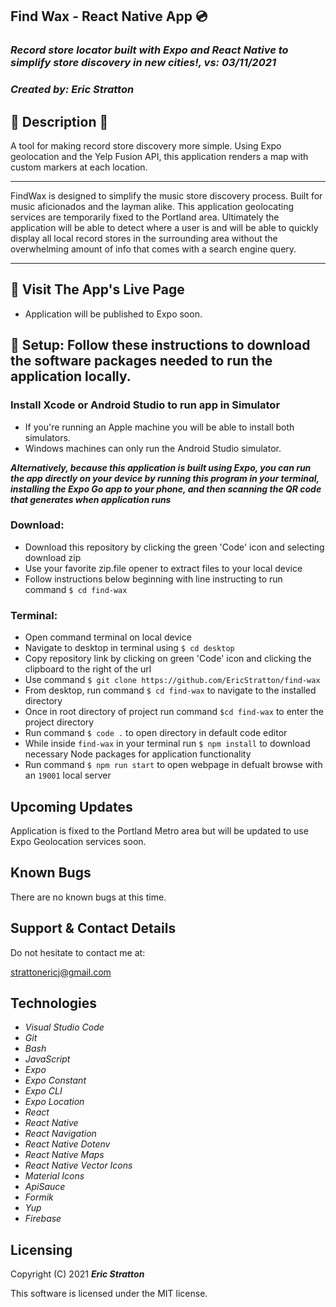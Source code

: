 ## Find Wax - React Native App 💿

### _Record store locator built with Expo and React Native to simplify store discovery in new cities!, vs: 03/11/2021_

### _Created by: Eric Stratton_

## 🔆 Description 🔆

A tool for making record store discovery more simple. Using Expo geolocation and the Yelp Fusion API, this application renders a map with custom markers at each location.

---

FindWax is designed to simplify the music store discovery process. Built for music aficionados and the layman alike. This application geolocating services are temporarily fixed to the Portland area. Ultimately the application will be able to detect where a user is and will be able to quickly display all local record stores in the surrounding area without the overwhelming amount of info that comes with a search engine query.

---

## 👀 Visit The App's Live Page

- Application will be published to Expo soon.

## 🔧 Setup: Follow these instructions to download the software packages needed to run the application locally.

### Install Xcode or Android Studio to run app in Simulator

- If you're running an Apple machine you will be able to install both simulators.
- Windows machines can only run the Android Studio simulator.

**_Alternatively, because this application is built using Expo, you can run the app directly on your device by running this program in your terminal, installing the Expo Go app to your phone, and then scanning the QR code that generates when application runs_**

### Download:

- Download this repository by clicking the green 'Code' icon and selecting download zip
- Use your favorite zip.file opener to extract files to your local device
- Follow instructions below beginning with line instructing to run command `$ cd find-wax`

### Terminal: 

- Open command terminal on local device
- Navigate to desktop in terminal using `$ cd desktop`
- Copy repository link by clicking on green 'Code' icon and clicking the clipboard to the right of the url
- Use command `$ git clone https://github.com/EricStratton/find-wax`
- From desktop, run command `$ cd find-wax` to navigate to the installed directory
- Once in root directory of project run command `$cd find-wax` to enter the project directory
- Run command `$ code .` to open directory in default code editor
- While inside `find-wax` in your terminal run `$ npm install` to download necessary Node packages for application functionality
- Run command `$ npm run start` to open webpage in defualt browse with an `19001` local server 

## Upcoming Updates

Application is fixed to the Portland Metro area but will be updated to use Expo Geolocation services soon.

## Known Bugs

There are no known bugs at this time.

## Support & Contact Details

Do not hesitate to contact me at:

<strattonericj@gmail.com>

## Technologies

- _Visual Studio Code_
- _Git_
- _Bash_
- _JavaScript_
- _Expo_
- _Expo Constant_
- _Expo CLI_
- _Expo Location_
- _React_
- _React Native_
- _React Navigation_
- _React Native Dotenv_
- _React Native Maps_
- _React Native Vector Icons_
- _Material Icons_
- _ApiSauce_
- _Formik_
- _Yup_
- _Firebase_


## Licensing

Copyright (C) 2021 **_Eric Stratton_**

This software is licensed under the MIT license.
